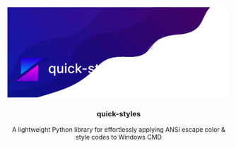 <img src="banner.png">
<div align="center">
  <h3>quick-styles</h3>
  <label>A lightweight Python library for effortlessly applying ANSI escape color & style codes to Windows CMD</label>
</div>
<br>
